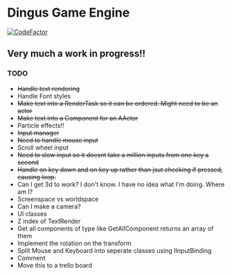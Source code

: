 # Dingus Game Engine
[![CodeFactor](https://www.codefactor.io/repository/github/pog7776/dingusengine/badge)](https://www.codefactor.io/repository/github/pog7776/dingusengine)
## Very much a work in progress!!


### TODO
- ~~Handle text rendering~~
- Handle Font styles
- ~~Make text into a RenderTask so it can be ordered. Might need to be an actor~~
- ~~Make text into a Component for an AActor~~
- Particle effects!!
- ~~Input manager~~
- ~~Need to handle mouse input~~
- Scroll wheel input
- ~~Need to slow input so it doesnt take a million inputs from one key a second~~
- ~~Handle on key down and on key up rather than jsut checking if pressed, causing loop.~~
- Can I get 3d to work? I don't know. I have no idea what I'm doing. Where am I?
- Screenspace vs worldspace
- Can I make a camera?
- UI classes
- Z index of TextRender
- Get all components of type like GetAllComponent<T> returns an array of them
- Implement the rotation on the transform
- Split Mouse and Keyboard into seperate classes using IInputBinding
- Comment
- Move this to a trello board
